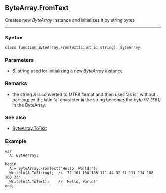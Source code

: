 ## ByteArray.FromText

Creates new *ByteArray* instance and initializes it by string bytes

---

### Syntax
```delphi
class function ByteArray.FromText(const S: string): ByteArray;
```

### Parameters

*   *S*: string used for initializing a new *ByteArray* instance

### Remarks

*   the string *S* is converted to *UTF8* format and then used 'as is', without parsing; ex the latin 'a' character in the string becomes the byte *97 ($61)* in the ByteArray. 

### See also
*   [ByteArray.ToText](totext)

### Example
```delphi
var
  A: ByteArray;

begin
  A:= ByteArray.FromText('Hello, World!');
  Writeln(A.ToString);  // '72 101 108 108 111 44 32 87 111 114 108 100 33'
  Writeln(A.ToText);    // 'Hello, World!'
end;
```
